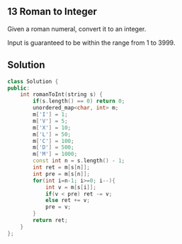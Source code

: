 ## 13	Roman to Integer

Given a roman numeral, convert it to an integer.

Input is guaranteed to be within the range from 1 to 3999.

## Solution
```C++
class Solution {
public:
    int romanToInt(string s) {
        if(s.length() == 0) return 0;
        unordered_map<char, int> m;
        m['I'] = 1;
        m['V'] = 5;
        m['X'] = 10;
        m['L'] = 50;
        m['C'] = 100;
        m['D'] = 500;
        m['M'] = 1000;
        const int n = s.length() - 1;
        int ret = m[s[n]];
        int pre = m[s[n]];
        for(int i=n-1; i>=0; i--){
        	int v = m[s[i]];
        	if(v < pre) ret -= v;
        	else ret += v;
        	pre = v;
    	}
    	return ret;
    }
};
```